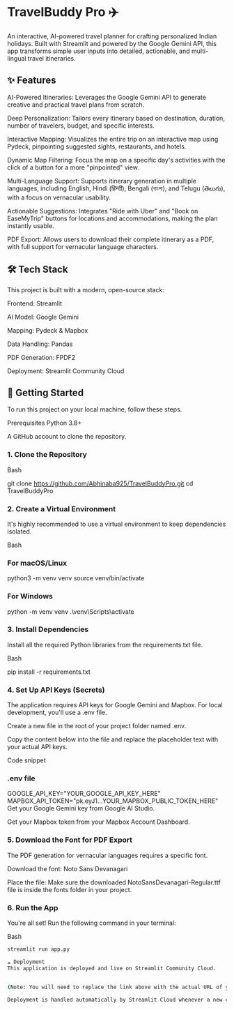 # TravelBuddy Pro ✈️
An interactive, AI-powered travel planner for crafting personalized Indian holidays. Built with Streamlit and powered by the Google Gemini API, this app transforms simple user inputs into detailed, actionable, and multi-lingual travel itineraries.

## ✨ Features
AI-Powered Itineraries: Leverages the Google Gemini API to generate creative and practical travel plans from scratch.

Deep Personalization: Tailors every itinerary based on destination, duration, number of travelers, budget, and specific interests.

Interactive Mapping: Visualizes the entire trip on an interactive map using Pydeck, pinpointing suggested sights, restaurants, and hotels.

Dynamic Map Filtering: Focus the map on a specific day's activities with the click of a button for a more "pinpointed" view.

Multi-Language Support: Supports itinerary generation in multiple languages, including English, Hindi (हिन्दी), Bengali (বাংলা), and Telugu (తెలుగు), with a focus on vernacular usability.

Actionable Suggestions: Integrates "Ride with Uber" and "Book on EaseMyTrip" buttons for locations and accommodations, making the plan instantly usable.

PDF Export: Allows users to download their complete itinerary as a PDF, with full support for vernacular language characters.



## 🛠️ Tech Stack
This project is built with a modern, open-source stack:

Frontend: Streamlit

AI Model: Google Gemini

Mapping: Pydeck & Mapbox

Data Handling: Pandas

PDF Generation: FPDF2

Deployment: Streamlit Community Cloud

## 🚀 Getting Started
To run this project on your local machine, follow these steps.

Prerequisites
Python 3.8+

A GitHub account to clone the repository.

### 1. Clone the Repository
Bash

git clone https://github.com/Abhinaba925/TravelBuddyPro.git
cd TravelBuddyPro
### 2. Create a Virtual Environment
It's highly recommended to use a virtual environment to keep dependencies isolated.

Bash

### For macOS/Linux
python3 -m venv venv
source venv/bin/activate

### For Windows
python -m venv venv
.\venv\Scripts\activate
### 3. Install Dependencies
Install all the required Python libraries from the requirements.txt file.

Bash

pip install -r requirements.txt
### 4. Set Up API Keys (Secrets)
The application requires API keys for Google Gemini and Mapbox. For local development, you'll use a .env file.

Create a new file in the root of your project folder named .env.

Copy the content below into the file and replace the placeholder text with your actual API keys.

Code snippet

### .env file
GOOGLE_API_KEY="YOUR_GOOGLE_API_KEY_HERE"
MAPBOX_API_TOKEN="pk.eyJ1...YOUR_MAPBOX_PUBLIC_TOKEN_HERE"
Get your Google Gemini key from Google AI Studio.

Get your Mapbox token from your Mapbox Account Dashboard.

### 5. Download the Font for PDF Export
The PDF generation for vernacular languages requires a specific font.

Download the font: Noto Sans Devanagari

Place the file: Make sure the downloaded NotoSansDevanagari-Regular.ttf file is inside the fonts folder in your project.

### 6. Run the App
You're all set! Run the following command in your terminal:

Bash
```bash
streamlit run app.py

☁️ Deployment
This application is deployed and live on Streamlit Community Cloud.


(Note: You will need to replace the link above with the actual URL of your deployed app)

Deployment is handled automatically by Streamlit Cloud whenever a new commit is pushed to the main branch of the GitHub repository. Secrets (GOOGLE_API_KEY and MAPBOX_API_TOKEN) are configured directly in the Streamlit Cloud dashboard for security.
